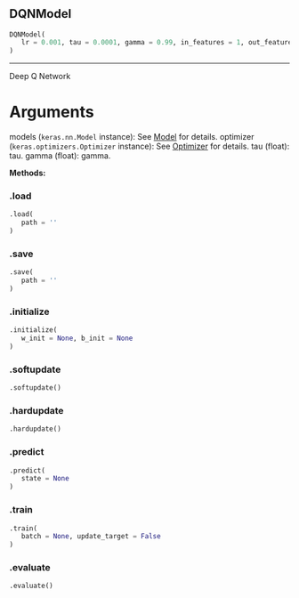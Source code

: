 #


## DQNModel
```python 
DQNModel(
   lr = 0.001, tau = 0.0001, gamma = 0.99, in_features = 1, out_features = 1
)
```


---
Deep Q Network

# Arguments
models (`keras.nn.Model` instance): See [Model](#) for details.
optimizer (`keras.optimizers.Optimizer` instance):
See [Optimizer](#) for details.
tau (float): tau.
gamma (float): gamma.


**Methods:**


### .load
```python
.load(
   path = ''
)
```


### .save
```python
.save(
   path = ''
)
```


### .initialize
```python
.initialize(
   w_init = None, b_init = None
)
```


### .softupdate
```python
.softupdate()
```


### .hardupdate
```python
.hardupdate()
```


### .predict
```python
.predict(
   state = None
)
```


### .train
```python
.train(
   batch = None, update_target = False
)
```


### .evaluate
```python
.evaluate()
```

